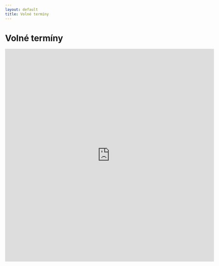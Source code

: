 ```yaml
---
layout: default
title: Volné termíny
---
```


# Volné termíny

<iframe src="http://obsazenost.e-chalupy.cz/kalendarNew.php?id=9051&pocetMesicu=12&stin=ne&pozadi=ffffff&kalendarText=&kalendarPozadi=999&ramecek=999&mesicText=fff&mesicPozadi=07b&dnyText=07b&dnyPozadi=fff&obsazenoText=900&obsazenoPozadi=FF6434&volnoText=fff&volnoPozadi=24ee54&castecneText=ccc&castecnePozadi=2484ee&legenda=ano&jednotky=ne&legendaText=555" height="700px" width="685px" frameborder="0"></iframe>
